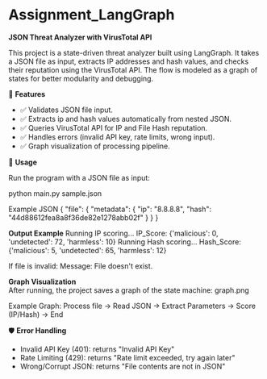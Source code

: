 # Assignment_LangGraph

**JSON Threat Analyzer with VirusTotal API**

This project is a state-driven threat analyzer built using LangGraph.
It takes a JSON file as input, extracts IP addresses and hash values, and checks their reputation using the VirusTotal API.
The flow is modeled as a graph of states for better modularity and debugging.

📌 **Features**
  - ✅ Validates JSON file input.
  - ✅ Extracts ip and hash values automatically from nested JSON.
  - ✅ Queries VirusTotal API for IP and File Hash reputation.
  - ✅ Handles errors (invalid API key, rate limits, wrong input).
  - ✅ Graph visualization of processing pipeline.



🚀 **Usage**

Run the program with a JSON file as input:

python main.py sample.json

Example JSON
{
  "file": {
    "metadata": {
      "ip": "8.8.8.8",
      "hash": "44d88612fea8a8f36de82e1278abb02f"
    }
  }
}

**Output Example**
Running IP scoring...
IP_Score: {'malicious': 0, 'undetected': 72, 'harmless': 10}
Running Hash scoring...
Hash_Score: {'malicious': 5, 'undetected': 65, 'harmless': 12}


If file is invalid:
  Message: File doesn't exist.

**Graph Visualization**  
After running, the project saves a graph of the state machine:
  graph.png


Example Graph:
Process file → Read JSON → Extract Parameters → Score (IP/Hash) → End

🛡️ **Error Handling**
- Invalid API Key (401): returns "Invalid API Key"
- Rate Limiting (429): returns "Rate limit exceeded, try again later"
- Wrong/Corrupt JSON: returns "File contents are not in JSON"
